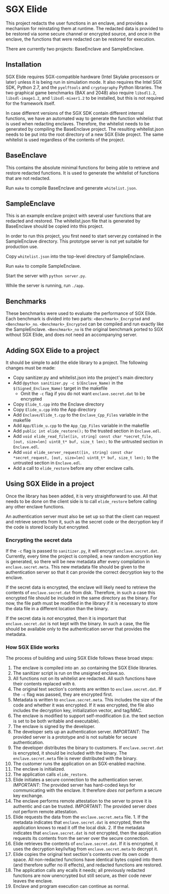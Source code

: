 # SGX Elide

This project redacts the user functions in an enclave, and provides a mechanism for reinstating them at runtime.  The redacted data is provided to be restored via some secure channel or encrypted source, and once in the enclave, the functions that were redacted can be restored for execution.

There are currently two projects: BaseEnclave and SampleEnclave.

## Installation

SGX Elide requires SGX-compatible hardware (Intel Skylake processors or later) unless it is being run in simulation mode.  It also requires the Intel SGX SDK, Python 2.7, and the `pyelftools` and `cryptography` Python libraries. The two graphical game benchmarks (BAX and 2048) also require `libsdl1.2`, `libsdl-image1.2`, and `libsdl-mixer1.2` to be installed, but this is not required for the framework itself.

In case different versions of the SGX SDK contain different internal functions, we have an automated way to generate the function whitelist that is used when redacting enclaves.  Therefore, the whitelist needs to be generated by compiling the BaseEnclave project.  The resulting whitelist.json needs to be put into the root directory of a new SGX Elide project.  The same whitelist is used regardless of the contents of the project.

## BaseEnclave

This contains the absolute minimal functions for being able to retrieve and restore redacted functions.  It is used to generate the whitelist of functions that are not redacted.

Run `make` to compile BaseEnclave and generate `whitelist.json`.

## SampleEnclave

This is an example enclave project with several user functions that are redacted and restored.  The whitelist.json file that is generated by BaseEnclave should be copied into this project.

In order to run this project, you first need to start server.py contained in the SampleEnclave directory.  This prototype server is not yet suitable for production use.

Copy `whitelist.json` into the top-level directory of SampleEnclave.

Run `make` to compile SampleEnclave.

Start the server with `python server.py`.

While the server is running, run `./app`.

## Benchmarks

These benchmarks were used to evaluate the performance of SGX Elide.  Each benchmark is divided into two parts: `<Benchmark>_Encrypted` and `<Benchmark>_no`.  `<Benchmark>_Encrypted` can be compiled and run exactly like the SampleEnclave.  `<Benchmark>_no` is the original benchmark ported to SGX without SGX Elide, and does not need an accompanying server.

## Adding SGX Elide to a project

It should be simple to add the elide library to a project.  The following changes must be made:

* Copy sanitizer.py and whitelist.json into the project's main directory
* Add `@python sanitizer.py -c $(Enclave_Name)` in the `$(Signed_Enclave_Name)` target in the makefile
  * Omit the `-c` flag if you do not want `enclave.secret.dat` to be encrypted
* Copy `Elide_t.cpp` into the Enclave directory
* Copy `Elide_u.cpp` into the App directory
* Add `Enclave/Elide_t.cpp` to the `Enclave_Cpp_Files` variable in the makefile
* Add `App/Elide_u.cpp` to the `App_Cpp_Files` variable in the makefile
* Add `public int elide_restore();` to the trusted section in `Enclave.edl`. 
* Add `void elide_read_file([in, string] const char *secret_file, [out, size=len] uint8_t* buf, size_t len);` to the untrusted section in `Enclave.edl`.
* Add `void elide_server_request([in, string] const char *secret_request, [out, size=len] uint8_t* buf, size_t len);` to the untrusted section in `Enclave.edl`.
* Add a call to `elide_restore` before any other enclave calls.

## Using SGX Elide in a project

Once the library has been added, it is very straightforward to use.  All that needs to be done on the client side is to call `elide_restore` before calling any other enclave functions.

An authentication server must also be set up so that the client can request and retrieve secrets from it, such as the secret code or the decryption key if the code is stored locally but encrypted.

### Encrypting the secret data

If the `-c` flag is passed to `sanitizer.py`, it will encrypt `enclave.secret.dat`.  Currently, every time the project is compiled, a new random encryption key is generated, so there will be new metadata after every compilation in `enclave.secret.meta`.  This new metadata file should be given to the authentication server so that it can provide the correct decryption key to the enclave.

If the secret data is encrypted, the enclave will likely need to retrieve the contents of `enclave.secret.dat` from disk.  Therefore, in such a case this encrypted file should be included in the same directory as the binary.  For now, the file path must be modified in the library if it is necessary to store the data file in a different location than the binary. 

If the secret data is *not* encrypted, then it is important that `enclave.secret.dat` is not kept with the binary.  In such a case, the file should be available only to the authentication server that provides the metadata.

### How SGX Elide works

The process of building and using SGX Elide follows these broad steps:

1. The enclave is compiled into an .so containing the SGX Elide libraries.
2. The sanitizer script is run on the unsigned enclave.so.
  1. All functions not on its whitelist are redacted.  All such functions have their contents replaced with `0`.
  2. The original text section's contents are written to `enclave.secret.dat`.  If the `-c` flag was passed, they are encrypted first.
  3. Metadata is written to `enclave.secret.meta`.  This includes the size of the code and whether it was encrypted.  If it was encrypted, the file also includes the decryption key, initialization vector, and tag/MAC.
  4. The enclave is modified to support self-modification (i.e. the text section is set to be both writable and executable).
3. The enclave is signed by the developer.
4. The developer sets up an authentication server.  _IMPORTANT_: The provided server is a prototype and is not suitable for secure authentication.
5. The developer distributes the binary to customers.  If `enclave.secret.dat` is encrypted, it should be included with the binary.  The `enclave.secret.meta` file is never distributed with the binary.
6. The customer runs the application on an SGX-enabled machine.
7. The enclave is initialized.
8. The application calls `elide_restore`.
  1. Elide initiates a secure connection to the authentication server.  _IMPORTANT_: The provided server has hard-coded keys for communicating with the enclave.  It therefore *does not* perform a secure key exchange.
  2. The enclave performs remote attestation to the server to prove it is authentic and can be trusted.  _IMPORTANT_: The provided server *does not* perform remote attestation.
  3. Elide requests the data from the `enclave.secret.meta` file.
    1. If the metadata indicates that `enclave.secret.dat` is encrypted, then the application knows to read it off the local disk.
    2. If the metadata indicates that `enclave.secret.dat` is not encrypted, then the application requests its contents from the server over the secure connection.
  4. Elide retrieves the contents of `enclave.secret.dat`.  If it is encrypted, it uses the decryption key/iv/tag from `enclave.secret.meta` to decrypt it.
  5. Elide copies the original text section's contents over its own code space.  All non-redacted functions have identical bytes copied into them (and therefore suffer no ill effects), and redacted functions are restored.
9. The application calls any ecalls it needs; all previously redacted functions are now unencrypted but still secure, as their code never leaves the enclave.
10. Enclave and program execution can continue as normal.
